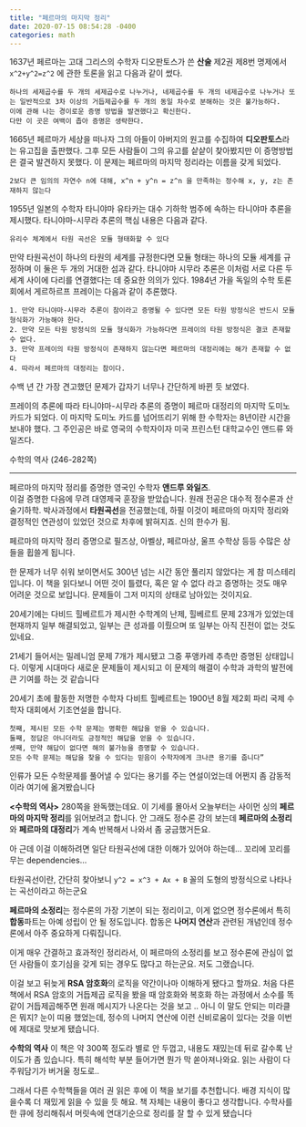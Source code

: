 ```yaml
---
title: "페르마의 마지막 정리"
date: 2020-07-15 08:54:28 -0400
categories: math
---
```



1637년 페르마는 고대 그리스의 수학자 디오판토스가 쓴 <strong>산술</strong> 제2권 제8번 명제에서 `x^2+y^2=z^2` 에 관한 토론을 읽고 다음과 같이 썼다.

```
하나의 세제곱수를 두 개의 세제곱수로 나누거나, 네제곱수를 두 개의 네제곱수로 나누거나 또는 일반적으로 3차 이상의 거듭제곱수를 두 개의 동일 차수로 분해하는 것은 불가능하다. 
이에 관해 나는 경이로운 증명 방법을 발견했다고 확신한다. 
다만 이 곳은 여백이 좁아 증명은 생략한다.
```


1665년 페르마가 세상을 떠나자 그의 아들이 아버지의 원고를 수집하여 <strong>디오판토스</strong>라는 유고집을 출판했다. 그후 모든 사람들이 그의 유고를 샅샅이 찾아봤지만 이 증명방법은 결국 발견하지 못했다. 이 문제는 페르마의 마지막 정리라는 이름을 갖게 되었다.

```2보다 큰 임의의 자연수 n에 대해, x^n + y^n = z^n 을 만족하는 정수해 x, y, z는 존재하지 않는다```

1955년 일본의 수학자 타니야마 유타카는 대수 기하학 범주에 속하는 타니야마 추론을 제시했다. 타니야마-시무라 추론의 핵심 내용은 다음과 같다. 

`유리수 체계에서 타원 곡선은 모듈 형태화할 수 있다`
  
만약 타원곡선이 하나의 타원의 세계를 규정한다면 모듈 형태는 하나의 모듈 세계를 규정하며 이 둘은 두 개의 거대한 섬과 같다. 타니야마 시무라 추론은 이처럼 서로 다른 두 세계 사이에 다리를 연결했다는 데 중요한 의의가 있다.
1984년 가을 독일의 수학 토론회에서 게르하르프 프레이는 다음과 같이 추론했다.

```
1. 만약 타니야마-시무라 추론이 참이라고 증명될 수 있다면 모든 타원 방정식은 반드시 모듈 형식화가 가능해야 한다.
2. 만약 모든 타원 방정식의 모듈 형식화가 가능하다면 프레이의 타원 방정식은 결코 존재할 수 없다.
3. 만약 프레이의 타원 방정식이 존재하지 않는다면 페르마의 대정리에는 해가 존재할 수 없다
4. 따라서 페르마의 대정리는 참이다.
```

수백 년 간 가장 견고했던 문제가 갑자기 너무나 간단하게 바뀐 듯 보였다. 

프레이의 추론에 따라 타니야마-시무라 추론의 증명이 페르마 대정리의 마지막 도미노카드가 되었다. 이 마지막 도미노 카드를 넘어뜨리기 위해 한 수학자는 8년이란 시간을 보내야 했다. 그 주인공은 바로 영국의 수학자이자 미국 프린스턴 대학교수인 앤드류 와일즈다.


수학의 역사 (246-282쪽)

------------------------


페르마의 마지막 정리를 증명한 영국인 수학자 <strong>앤드루 와일즈</strong>.  
이걸 증명한 다음에 무려 대영제국 훈장을 받았습니다. 원래 전공은 대수적 정수론과 산술기하학. 박사과정에서 <strong>타원곡선</strong>을 전공했는데, 하필 이것이 페르마의 마지막 정리와 결정적인 연관성이 있었던 것으로 차후에 밝혀지죠. 신의 한수가 됨.

페르마의 마지막 정리 증명으로 필즈상, 아벨상, 페르마상, 울프 수학상 등등 수많은 상들을 휩쓸게 됩니다.

한 문제가 너무 쉬워 보이면서도 300년 넘는 시간 동안 풀리지 않았다는 게 참 미스테리입니다. 이 책을 읽다보니 어떤 것이 틀렸다, 혹은 알 수 없다 라고 증명하는 것도 매우 어려운 것으로 보입니다. 문제들이 그저 미지의 상태로 남아있는 것이지요.

20세기에는 다비드 힐베르트가 제시한 수학계의 난제, 힐베르트 문제 23개가 있었는데 현재까지 일부 해결되었고, 일부는 큰 성과를 이뤘으며 또 일부는 아직 진전이 없는 것도 있네요.

21세기 들어서는 밀레니엄 문제 7개가 제시됐고 그중 푸앵카레 추측만 증명된 상태입니다. 이렇게 시대마다 새로운 문제들이 제시되고 이 문제의 해결이 수학과 과학의 발전에 큰 기여를 하는 것 같습니다

20세기 초에 활동한 저명한 수학자 다비트 힐베르트는 1900년 8월 제2회 파리 국제 수학자 대회에서 기조연설을 합니다.

```
첫째, 제시된 모든 수학 문제는 명확한 해답을 얻을 수 있습니다.
둘째, 정답은 아니더라도 긍정적인 해답을 얻을 수 있습니다.
셋째, 만약 해답이 없다면 해의 불가능을 증명할 수 있습니다.
모든 수학 문제는 해답을 찾을 수 있다는 믿음이 수학자에게 크나큰 용기를 줍니다”
```

인류가 모든 수학문제를 풀어낼 수 있다는 용기를 주는 연설이었는데 어쩐지 좀 감동적이라 여기에 옮겨봤습니다


 <strong><수학의 역사></strong> 280쪽을 완독했는데요. 이 기세를 몰아서 오늘부터는 사이먼 싱의 <strong>페르마의 마지막 정리</strong>를 읽어보려고 합니다. 
안 그래도 정수론 강의 보는데 <strong>페르마의 소정리</strong>와 <strong>페르마의 대정리</strong>가 계속 반복해서 나와서 좀 궁금했거든요.

아 근데 이걸 이해하려면 일단 타원곡선에 대한 이해가 있어야 하는데... 꼬리에 꼬리를 무는 dependencies…

타원곡선이란, 간단히 찾아보니 `y^2 = x^3 + Ax + B` 꼴의 도형의 방정식으로 나타나는 곡선이라고 하는군요


<strong>페르마의 소정리</strong>는 정수론의 가장 기본이 되는 정리이고, 이게 없으면 정수론에서 특히 <strong>합동</strong>파트는 아예 성립이 안 될 정도입니다. 
합동은 <strong>나머지 연산</strong>과 관련된 개념인데 정수론에서 아주 중요하게 다뤄집니다. 

이게 매우 간결하고 효과적인 정리라서, 이 페르마의 소정리를 보고 정수론에 관심이 없던 사람들이 호기심을 갖게 되는 경우도 많다고 하는군요. 저도 그랬습니다. 

이걸 보고 뒤늦게 <strong>RSA 암호화</strong>의 로직을 약간이나마 이해하게 됐다고 할까요. 
처음 다른 책에서 RSA 암호의 거듭제곱 로직을 봤을 때 암호화와 복호화 하는 과정에서 소수를 똑같이 거듭제곱해주면 원래 메시지가 나온다는 것을 보고 .. 
아니 이 말도 안되는 미라클은 뭐지? 눈이 띠용 했었는데, 정수의 나머지 연산에 이런 신비로움이 있다는 것을 이번에 제대로 맛보게 됐습니다.

<strong>수학의 역사</strong> 이 책은 약 300쪽 정도라 별로 안 두껍고, 내용도 재밌는데 뒤로 갈수록 난이도가 좀 있습니다. 특히 해석학 부분 들어가면 뭔가 막 쏟아져나와요. 
읽는 사람이 다 주워담기가 버거울 정도로..

그래서 다른 수학책들을 여러 권 읽은 후에 이 책을 보기를 추천합니다. 배경 지식이 많을수록 더 재밌게 읽을 수 있을 듯 해요. 
책 자체는 내용이 좋다고 생각합니다. 수학사를 한 큐에 정리해줘서 머릿속에 연대기순으로 정리를 잘 할 수 있게 됐습니다